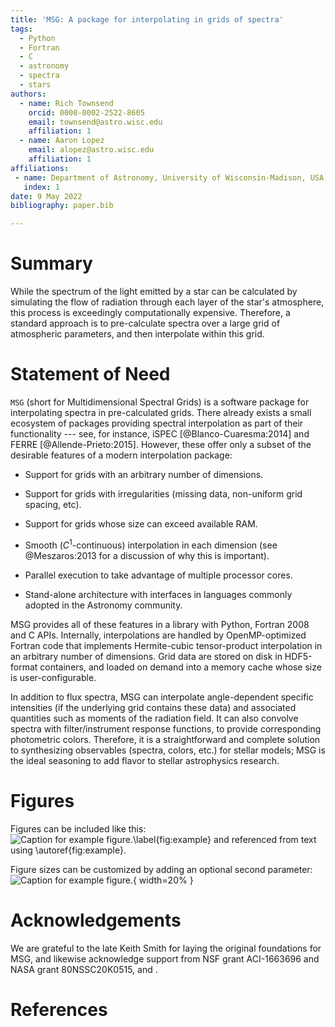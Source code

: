 ```yaml
---
title: 'MSG: A package for interpolating in grids of spectra'
tags:
  - Python
  - Fortran
  - C
  - astronomy
  - spectra
  - stars
authors:
  - name: Rich Townsend
    orcid: 0000-0002-2522-8605
    email: townsend@astro.wisc.edu
    affiliation: 1
  - name: Aaron Lopez
    email: alopez@astro.wisc.edu
    affiliation: 1
affiliations:
 - name: Department of Astronomy, University of Wisconsin-Madison, USA
   index: 1
date: 9 May 2022
bibliography: paper.bib

---
```


# Summary

While the spectrum of the light emitted by a star can be calculated by
simulating the flow of radiation through each layer of the star's
atmosphere, this process is exceedingly computationally expensive.
Therefore, a standard approach is to pre-calculate spectra over a
large grid of atmospheric parameters, and then interpolate within this
grid.

# Statement of Need

`MSG` (short for Multidimensional Spectral Grids) is a software
package for interpolating spectra in pre-calculated grids. There
already exists a small ecosystem of packages providing spectral
interpolation as part of their functionality --- see, for instance,
iSPEC [@Blanco-Cuaresma:2014] and FERRE
[@Allende-Prieto:2015]. However, these offer only a subset of the
desirable features of a modern interpolation package:

* Support for grids with an arbitrary number of dimensions.

* Support for grids with irregularities (missing data, non-uniform grid spacing, etc).

* Support for grids whose size can exceed available RAM.

* Smooth ($C^1$-continuous) interpolation in each dimension (see @Meszaros:2013 for a
  discussion of why this is important).

* Parallel execution to take advantage of multiple processor cores.

* Stand-alone architecture with interfaces in languages commonly adopted in
  the Astronomy community.

MSG provides all of these features in a library with Python, Fortran
2008 and C APIs. Internally, interpolations are handled by
OpenMP-optimized Fortran code that implements Hermite-cubic
tensor-product interpolation in an arbitrary number of
dimensions. Grid data are stored on disk in HDF5-format containers,
and loaded on demand into a memory cache whose size is
user-configurable.

In addition to flux spectra, MSG can interpolate angle-dependent
specific intensities (if the underlying grid contains these data) and
associated quantities such as moments of the radiation field. It can
also convolve spectra with filter/instrument response functions, to
provide corresponding photometric colors. Therefore, it is a
straightforward and complete solution to synthesizing observables
(spectra, colors, etc.) for stellar models; MSG is the ideal seasoning
to add flavor to stellar astrophysics research.

# Figures

Figures can be included like this:
![Caption for example figure.\label{fig:example}](figure.png)
and referenced from text using \autoref{fig:example}.

Figure sizes can be customized by adding an optional second parameter:
![Caption for example figure.](figure.png){ width=20% }

# Acknowledgements

We are grateful to the late Keith Smith for laying the original
foundations for MSG, and likewise acknowledge support from NSF grant
ACI-1663696 and NASA grant 80NSSC20K0515, and .

# References
